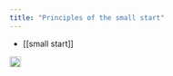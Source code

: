 ```yaml
---
title: "Principles of the small start"
---
```


- [[small start]]

<img src='https://scrapbox.io/api/pages/nishio/en/icon' alt='en.icon' height="19.5"/>